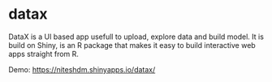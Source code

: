 # datax

DataX is a UI based app usefull to upload, explore data and build model. It is build on Shiny, is an R package that makes it easy to build interactive web apps straight from R. 

Demo: https://niteshdm.shinyapps.io/datax/ 
